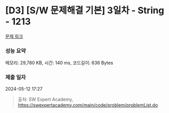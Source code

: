 # [D3] [S/W 문제해결 기본] 3일차 - String - 1213 

[문제 링크](https://swexpertacademy.com/main/code/problem/problemDetail.do?contestProbId=AV14P0c6AAUCFAYi) 

### 성능 요약

메모리: 29,780 KB, 시간: 140 ms, 코드길이: 636 Bytes

### 제출 일자

2024-05-12 17:27



> 출처: SW Expert Academy, https://swexpertacademy.com/main/code/problem/problemList.do